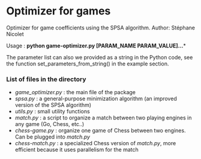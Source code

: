 # Optimizer for games

Optimizer for game coefficients using the SPSA algorithm.
Author: Stéphane Nicolet

Usage : **python game-optimizer.py [PARAM_NAME PARAM_VALUE]...***

The parameter list can also we provided as a string in the Python code,
see the function set_parameters_from_string() in the example section.

### List of files in the directory ###

- *game_optimizer.py* : the main file of the package
- *spsa.py* : a general-purpose minimization algorithm (an improved version of the SPSA algorithm)
- *utils.py* : small utility functions
- *match.py* : a script to organize a match between two playing engines in any game (Go, Chess, etc..)
- *chess-game.py* : organize one game of Chess between two engines. Can be plugged into *match.py*
- *chess-match.py* : a specialized Chess version of *match.py*, more efficient because it uses parallelism for the match
